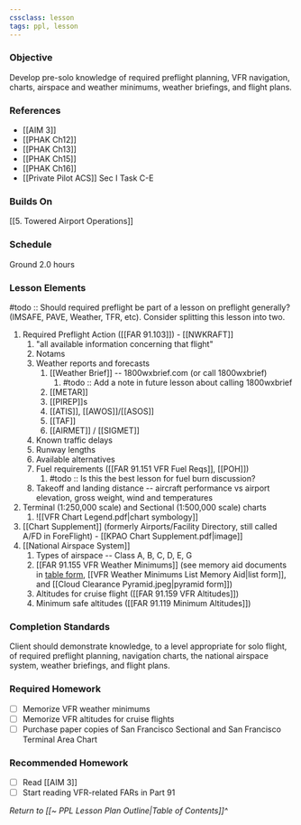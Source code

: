 ```yaml
---
cssclass: lesson
tags: ppl, lesson
---
```

### Objective
Develop pre-solo knowledge of required preflight planning, VFR navigation, charts, airspace and weather minimums, weather briefings, and flight plans.

### References
- [[AIM 3]]
- [[PHAK Ch12]]
- [[PHAK Ch13]]
- [[PHAK Ch15]]
- [[PHAK Ch16]]
- [[Private Pilot ACS]] Sec I Task C-E

### Builds On
[[5. Towered Airport Operations]]

### Schedule
Ground 2.0 hours

### Lesson Elements
#todo :: Should required preflight be part of a lesson on preflight generally? (IMSAFE, PAVE, Weather, TFR, etc). Consider splitting this lesson into two.

1. Required Preflight Action ([[FAR 91.103]]) - [[NWKRAFT]]
	1. "all available information concerning that flight"
	2. Notams
	3. Weather reports and forecasts
		1. [[Weather Brief]] -- 1800wxbrief.com (or call 1800wxbrief) 
			1. #todo :: Add a note in future lesson about calling 1800wxbrief
		2. [[METAR]]
		3. [[PIREP]]s
		4. [[ATIS]], [[AWOS]]/[[ASOS]]
		5. [[TAF]]
		6. [[AIRMET]] / [[SIGMET]]
	4. Known traffic delays
	5. Runway lengths
	6. Available alternatives
	7. Fuel requirements ([[FAR 91.151 VFR Fuel Reqs]], [[POH]])
		1. #todo :: Is this the best lesson for fuel burn discussion?
	8. Takeoff and landing distance -- aircraft performance vs airport elevation, gross weight, wind and temperatures
3. Terminal (1:250,000 scale) and Sectional (1:500,000 scale) charts
	1. ![[VFR Chart Legend.pdf|chart symbology]]
4. [[Chart Supplement]] (formerly Airports/Facility Directory, still called A/FD in ForeFlight) - [[KPAO Chart Supplement.pdf|image]]
5. [[National Airspace System]]
	1. Types of airspace -- Class A, B, C, D, E, G
	2. [[FAR 91.155 VFR Weather Minimums]] (see memory aid documents in [table form](https://www.faasafety.gov/files/gslac/courses/content/25/185/vfr%20weather%20minimums.pdf), [[VFR Weather Minimums List Memory Aid|list form]], and [[Cloud Clearance Pyramid.jpeg|pyramid form]])
	3. Altitudes for cruise flight ([[FAR 91.159 VFR Altitudes]])
	4. Minimum safe altitudes ([[FAR 91.119 Minimum Altitudes]])

### Completion Standards
Client should demonstrate knowledge, to a level appropriate for solo flight, of required preflight planning, navigation charts, the national airspace system, weather briefings, and flight plans.

### Required Homework
 
- [ ] Memorize VFR weather minimums
- [ ] Memorize VFR altitudes for cruise flights
- [ ] Purchase paper copies of San Francisco Sectional and San Francisco Terminal Area Chart

### Recommended Homework
- [ ] Read [[AIM 3]]
- [ ] Start reading VFR-related FARs in Part 91

*Return to [[~ PPL Lesson Plan Outline|Table of Contents]]^*